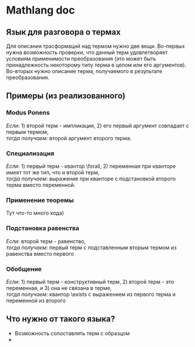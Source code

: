 Mathlang doc
============
## Язык для разговора о термах

Для описания трасформаций над термом нужно две вещи.
Во-первых нужна возможность проверки, что данный терм 
удовлетворяет условиям применимости преобразования
(это может быть принадлежность некоторому типу 
терма в целом или его аргументов).
Во-вторых нужно описание терма, получаемого в результате преобразования.

## Примеры (из реализованного)

### Modus Ponens

_Если_: 1) второй терм - импликация, 2) его первый аргумент совпадает с первым термом,  
_тогда получаем_: второй аргумент второго терма.

### Специализация

_Если_: 1) первый терм - квантор \forall, 2) переменная при 
кванторе имеет тот же тип, что и второй терм,  
_тогда получаем_: выражение при кванторе с подстановкой 
второго терма вместо переменной.

### Применение теоремы

Тут что-то много кода)

### Подстановка равенства

_Если_: второй терм - равенство,  
_тогда получаем_:  первый терм с подставленным вторым 
термом из равенства вместо первого

### Обобщение

_Если_: 1) первый терм - конструктивный терм, 2) второй терм - это переменная, 
и 3) она не связана в терме,  
_тогда получаем_: квантор \exists с выражением из первого терма и переменной из второго

## Что нужно от такого языка?
* Возможность сопоставлять терм с образцом
* 